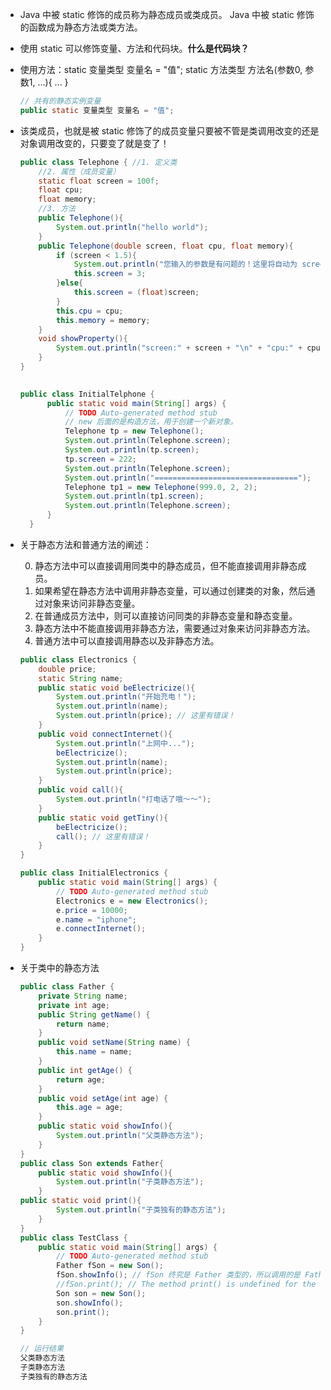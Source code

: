 * Java 中被 static 修饰的成员称为静态成员或类成员。
  Java 中被 static 修饰的函数成为静态方法或类方法。

* 使用 static 可以修饰变量、方法和代码块。**什么是代码块？**

* 使用方法：static 变量类型 变量名 = "值";
            static 方法类型 方法名(参数0, 参数1, ...){
               ...
            }
  ~~~ java
  // 共有的静态实例变量
  public static 变量类型 变量名 = "值";
  ~~~

* 该类成员，也就是被 static 修饰了的成员变量只要被不管是类调用改变的还是对象调用改变的，只要变了就是变了！
  ~~~ java
  public class Telephone { //1. 定义类
	  //2. 属性（成员变量）
	  static float screen = 100f;
	  float cpu;
	  float memory;
	  //3. 方法
	  public Telephone(){
		  System.out.println("hello world");
	  }
	  public Telephone(double screen, float cpu, float memory){
		  if (screen < 1.5){
			  System.out.println("您输入的参数是有问题的！这里将自动为 screen 进行覆值");
			  this.screen = 3;
		  }else{
			  this.screen = (float)screen;
		  }
		  this.cpu = cpu;
		  this.memory = memory;
	  }
	  void showProperty(){
		  System.out.println("screen:" + screen + "\n" + "cpu:" + cpu);
	  }
  }
	  

  public class InitialTelphone {
		public static void main(String[] args) {
			// TODO Auto-generated method stub
			// new 后面的是构造方法，用于创建一个新对象。
			Telephone tp = new Telephone();
			System.out.println(Telephone.screen);
			System.out.println(tp.screen);
			tp.screen = 222;
			System.out.println(Telephone.screen);
			System.out.println("================================");
			Telephone tp1 = new Telephone(999.0, 2, 2);
			System.out.println(tp1.screen);
			System.out.println(Telephone.screen);
		}
	}
   ~~~ 


* 关于静态方法和普通方法的阐述：
  
  0. 静态方法中可以直接调用同类中的静态成员，但不能直接调用非静态成员。
  1. 如果希望在静态方法中调用非静态变量，可以通过创建类的对象，然后通过对象来访问非静态变量。
  2. 在普通成员方法中，则可以直接访问同类的非静态变量和静态变量。
  3. 静态方法中不能直接调用非静态方法，需要通过对象来访问非静态方法。
  4. 普通方法中可以直接调用静态以及非静态方法。


  ~~~ java
  public class Electronics {
	  double price;
	  static String name;
	  public static void beElectricize(){
		  System.out.println("开始充电！");
		  System.out.println(name);
		  System.out.println(price); // 这里有错误！
	  }
	  public void connectInternet(){
		  System.out.println("上网中...");
		  beElectricize();
		  System.out.println(name);
		  System.out.println(price);
	  }
	  public void call(){
		  System.out.println("打电话了哦～～");
	  }
	  public static void getTiny(){
		  beElectricize();
		  call(); // 这里有错误！
	  }
  }

  public class InitialElectronics {
	  public static void main(String[] args) {
		  // TODO Auto-generated method stub
		  Electronics e = new Electronics();
		  e.price = 10000;
		  e.name = "iphone";
		  e.connectInternet();
	  }
  }
  ~~~

* 关于类中的静态方法
  ~~~ java
  public class Father {
	  private String name;
	  private int age;
	  public String getName() {
		  return name;
	  }
	  public void setName(String name) {
		  this.name = name;
	  }
	  public int getAge() {
		  return age;
	  }
	  public void setAge(int age) {
		  this.age = age;
	  }
	  public static void showInfo(){
		  System.out.println("父类静态方法");
	  }
  } 
  public class Son extends Father{
	  public static void showInfo(){
		  System.out.println("子类静态方法");
	  }
  public static void print(){
		  System.out.println("子类独有的静态方法");
	  }
  }
  public class TestClass {
	  public static void main(String[] args) {
		  // TODO Auto-generated method stub
		  Father fSon = new Son();
		  fSon.showInfo(); // fSon 终究是 Father 类型的，所以调用的是 Father 类中的静态方法。
		  //fSon.print(); // The method print() is undefined for the type Father
		  Son son = new Son();
		  son.showInfo();
		  son.print();
	  }
  }
  ~~~
  ~~~ java
  // 运行结果
  父类静态方法
  子类静态方法
  子类独有的静态方法
  ~~~


